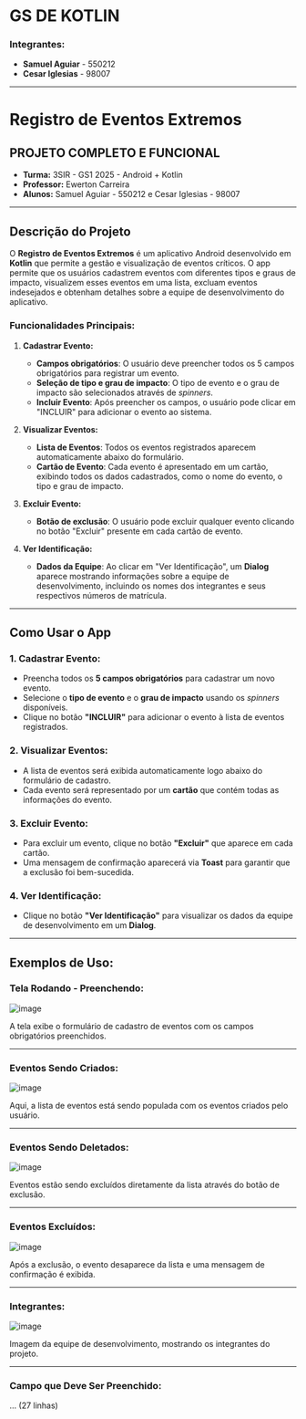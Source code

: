# **GS DE KOTLIN**

### **Integrantes:**
- **Samuel Aguiar** - 550212
- **Cesar Iglesias** - 98007

---

# **Registro de Eventos Extremos**

## **PROJETO COMPLETO E FUNCIONAL**

- **Turma:** 3SIR - GS1 2025 - Android + Kotlin  
- **Professor:** Ewerton Carreira  
- **Alunos:** Samuel Aguiar - 550212 e Cesar Iglesias - 98007

---

## **Descrição do Projeto**

O **Registro de Eventos Extremos** é um aplicativo Android desenvolvido em **Kotlin** que permite a gestão e visualização de eventos críticos. O app permite que os usuários cadastrem eventos com diferentes tipos e graus de impacto, visualizem esses eventos em uma lista, excluam eventos indesejados e obtenham detalhes sobre a equipe de desenvolvimento do aplicativo.

### **Funcionalidades Principais:**

1. **Cadastrar Evento:**
   - **Campos obrigatórios**: O usuário deve preencher todos os 5 campos obrigatórios para registrar um evento.
   - **Seleção de tipo e grau de impacto**: O tipo de evento e o grau de impacto são selecionados através de *spinners*.
   - **Incluir Evento**: Após preencher os campos, o usuário pode clicar em "INCLUIR" para adicionar o evento ao sistema.

2. **Visualizar Eventos:**
   - **Lista de Eventos**: Todos os eventos registrados aparecem automaticamente abaixo do formulário.
   - **Cartão de Evento**: Cada evento é apresentado em um cartão, exibindo todos os dados cadastrados, como o nome do evento, o tipo e grau de impacto.

3. **Excluir Evento:**
   - **Botão de exclusão**: O usuário pode excluir qualquer evento clicando no botão "Excluir" presente em cada cartão de evento.

4. **Ver Identificação:**
   - **Dados da Equipe**: Ao clicar em "Ver Identificação", um **Dialog** aparece mostrando informações sobre a equipe de desenvolvimento, incluindo os nomes dos integrantes e seus respectivos números de matrícula.

---

## **Como Usar o App**

### **1. Cadastrar Evento:**
   - Preencha todos os **5 campos obrigatórios** para cadastrar um novo evento.
   - Selecione o **tipo de evento** e o **grau de impacto** usando os *spinners* disponíveis.
   - Clique no botão **"INCLUIR"** para adicionar o evento à lista de eventos registrados.

### **2. Visualizar Eventos:**
   - A lista de eventos será exibida automaticamente logo abaixo do formulário de cadastro.
   - Cada evento será representado por um **cartão** que contém todas as informações do evento.

### **3. Excluir Evento:**
   - Para excluir um evento, clique no botão **"Excluir"** que aparece em cada cartão.
   - Uma mensagem de confirmação aparecerá via **Toast** para garantir que a exclusão foi bem-sucedida.

### **4. Ver Identificação:**
   - Clique no botão **"Ver Identificação"** para visualizar os dados da equipe de desenvolvimento em um **Dialog**.

---

## **Exemplos de Uso:**

### **Tela Rodando - Preenchendo:**
![image](https://github.com/user-attachments/assets/95061a45-c34e-48f3-bd2a-094db8f12e07)

A tela exibe o formulário de cadastro de eventos com os campos obrigatórios preenchidos.

---

### **Eventos Sendo Criados:**
![image](https://github.com/user-attachments/assets/c8f9c91c-2e1e-4e34-860f-afdb24149897)

Aqui, a lista de eventos está sendo populada com os eventos criados pelo usuário.

---

### **Eventos Sendo Deletados:**
![image](https://github.com/user-attachments/assets/b8b1fa61-f6b6-4585-8f70-552e6d5bb065)

Eventos estão sendo excluídos diretamente da lista através do botão de exclusão.

---

### **Eventos Excluídos:**
![image](https://github.com/user-attachments/assets/dc3fdc0b-05e0-44d4-b6a7-7934cda0a907)

Após a exclusão, o evento desaparece da lista e uma mensagem de confirmação é exibida.

---

### **Integrantes:**
![image](https://github.com/user-attachments/assets/60f91d4c-dbe2-41e6-b68d-5c460133849a)

Imagem da equipe de desenvolvimento, mostrando os integrantes do projeto.

---

### **Campo que Deve Ser Preenchido:**
... (27 linhas)
